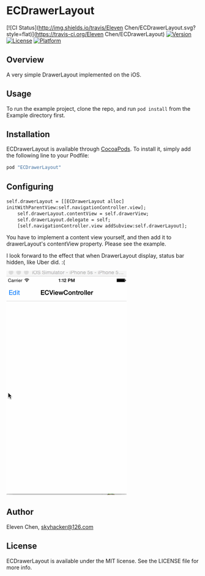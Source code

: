 # ECDrawerLayout

[![CI Status](http://img.shields.io/travis/Eleven Chen/ECDrawerLayout.svg?style=flat)](https://travis-ci.org/Eleven Chen/ECDrawerLayout)
[![Version](https://img.shields.io/cocoapods/v/ECDrawerLayout.svg?style=flat)](http://cocoapods.org/pods/ECDrawerLayout)
[![License](https://img.shields.io/cocoapods/l/ECDrawerLayout.svg?style=flat)](http://cocoapods.org/pods/ECDrawerLayout)
[![Platform](https://img.shields.io/cocoapods/p/ECDrawerLayout.svg?style=flat)](http://cocoapods.org/pods/ECDrawerLayout)

## Overview

A very simple DrawerLayout implemented on the iOS.

## Usage

To run the example project, clone the repo, and run `pod install` from the Example directory first.


## Installation

ECDrawerLayout is available through [CocoaPods](http://cocoapods.org). To install
it, simply add the following line to your Podfile:

```ruby
pod "ECDrawerLayout"
```

## Configuring

```
self.drawerLayout = [[ECDrawerLayout alloc] initWithParentView:self.navigationController.view];
    self.drawerLayout.contentView = self.drawerView;
    self.drawerLayout.delegate = self;
    [self.navigationController.view addSubview:self.drawerLayout];
```
You have to implement a content view yourself, and then add it to drawerLayout's contentView property. Please see the example.

I look forward to the effect that when DrawerLayout display, status bar hidden, like Uber did. :(

![image](ECDrawerLayout2.gif)

## Author

Eleven Chen, skyhacker@126.com

## License

ECDrawerLayout is available under the MIT license. See the LICENSE file for more info.
